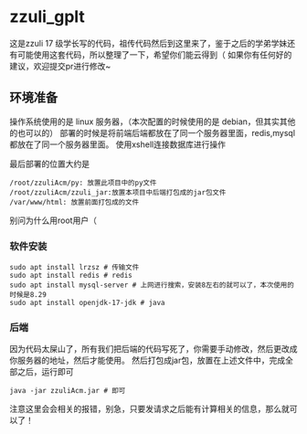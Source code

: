 # zzuli_gplt

这是zzuli 17 级学长写的代码，祖传代码然后到这里来了，鉴于之后的学弟学妹还有可能使用这套代码，所以整理了一下，希望你们能云得到（
如果你有任何好的建议，欢迎提交pr进行修改~

## 环境准备

操作系统使用的是 linux 服务器，（本次配置的时候使用的是 debian，但其实其他的也可以的）
部署的时候是将前端后端都放在了同一个服务器里面，redis,mysql都放在了同一个服务器里面。
使用xshell连接数据库进行操作

最后部署的位置大约是
```
/root/zzuliAcm/py: 放置此项目中的py文件
/root/zzuliAcm/zzuli_jar:放置本项目中后端打包成的jar包文件
/var/www/html: 放置前面打包成的文件
```

别问为什么用root用户（

### 软件安装

```shell
sudo apt install lrzsz # 传输文件
sudo apt install redis # redis
sudo apt install mysql-server # 上网进行搜索，安装8左右的就可以了，本次使用的时候是8.29
sudo apt install openjdk-17-jdk # java
```

### 后端

因为代码太屎山了，所有我们把后端的代码写死了，你需要手动修改，然后更改成你服务器的地址，然后才能使用。
然后打包成jar包，放置在上述文件中，完成全部之后，运行即可

```shell
java -jar zzuliAcm.jar # 即可
```

注意这里会会相关的报错，别急，只要发请求之后能有计算相关的信息，那么就可以了！


